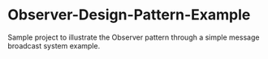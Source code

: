 # Observer-Design-Pattern-Example
Sample project to illustrate the Observer pattern through a simple message broadcast system example.

